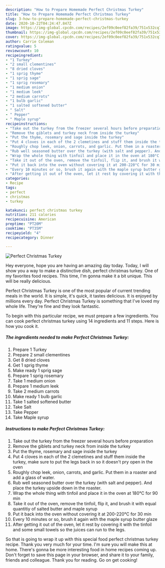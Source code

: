 ```yaml
---
description: "How to Prepare Homemade Perfect Christmas Turkey"
title: "How to Prepare Homemade Perfect Christmas Turkey"
slug: 3-how-to-prepare-homemade-perfect-christmas-turkey
date: 2020-10-22T04:24:47.847Z
image: https://img-global.cpcdn.com/recipes/2ef09c0eef82fa39/751x532cq70/perfect-christmas-turkey-recipe-main-photo.jpg
thumbnail: https://img-global.cpcdn.com/recipes/2ef09c0eef82fa39/751x532cq70/perfect-christmas-turkey-recipe-main-photo.jpg
cover: https://img-global.cpcdn.com/recipes/2ef09c0eef82fa39/751x532cq70/perfect-christmas-turkey-recipe-main-photo.jpg
author: Carrie Coleman
ratingvalue: 5
reviewcount: 10
recipeingredient:
- "1 Turkey"
- "2 small clementines"
- "8 dried cloves"
- "1 sprig thyme"
- "1 sprig sage"
- "1 sprig rosemary"
- "1 medium onion"
- "1 medium leek"
- "2 medium carrots"
- "1 bulb garlic"
- "1 salted softened butter"
- " Salt"
- " Pepper"
- " Maple syrup"
recipeinstructions:
- "Take out the turkey from the freezer several hours before preparation"
- "Remove the giblets and turkey neck from inside the turkey"
- "Put the thyme, rosemary and sage inside the turkey"
- "Put 4 cloves in each of the 2 clemetines and stuff them inside the turkey, make sure to put the legs back in so it doesn&#39;t pry open in the oven"
- "Roughly chop leek, onion, carrots, and garlic. Put them in a roaster and add a glass of water."
- "Rub well seasoned butter over the turkey (with salt and pepper). And place the turkey upside down in the roaster."
- "Wrap the whole thing with tinfoil and place it in the oven at 180°C for 90 min"
- "Take it out of the oven, remove the tinfoil, flip it, and brush it with equal quantitiy of salted butter and maple syrup"
- "Put it back into the oven without covering it at 200-220°C for 30 min"
- "Every 10 minutes or so, brush it again with the maple syrup butter glaze"
- "After getting it out of the oven, let it rest by covering it with the tinfoil and some small towels so the juices can run to the legs."
categories:
- Recipe
tags:
- perfect
- christmas
- turkey

katakunci: perfect christmas turkey 
nutrition: 211 calories
recipecuisine: American
preptime: "PT20M"
cooktime: "PT35M"
recipeyield: "4"
recipecategory: Dinner

---
```



![Perfect Christmas Turkey](https://img-global.cpcdn.com/recipes/2ef09c0eef82fa39/751x532cq70/perfect-christmas-turkey-recipe-main-photo.jpg)

Hey everyone, hope you are having an amazing day today. Today, I will show you a way to make a distinctive dish, perfect christmas turkey. One of my favorites food recipes. This time, I'm gonna make it a bit unique. This will be really delicious.



Perfect Christmas Turkey is one of the most popular of current trending meals in the world. It is simple, it's quick, it tastes delicious. It is enjoyed by millions every day. Perfect Christmas Turkey is something that I've loved my whole life. They're fine and they look fantastic.


To begin with this particular recipe, we must prepare a few ingredients. You can cook perfect christmas turkey using 14 ingredients and 11 steps. Here is how you cook it.

<!--inarticleads1-->

##### The ingredients needed to make Perfect Christmas Turkey:

1. Prepare 1 Turkey
1. Prepare 2 small clementines
1. Get 8 dried cloves
1. Get 1 sprig thyme
1. Make ready 1 sprig sage
1. Prepare 1 sprig rosemary
1. Take 1 medium onion
1. Prepare 1 medium leek
1. Take 2 medium carrots
1. Make ready 1 bulb garlic
1. Take 1 salted softened butter
1. Take  Salt
1. Take  Pepper
1. Take  Maple syrup




<!--inarticleads2-->

##### Instructions to make Perfect Christmas Turkey:

1. Take out the turkey from the freezer several hours before preparation
1. Remove the giblets and turkey neck from inside the turkey
1. Put the thyme, rosemary and sage inside the turkey
1. Put 4 cloves in each of the 2 clemetines and stuff them inside the turkey, make sure to put the legs back in so it doesn&#39;t pry open in the oven
1. Roughly chop leek, onion, carrots, and garlic. Put them in a roaster and add a glass of water.
1. Rub well seasoned butter over the turkey (with salt and pepper). And place the turkey upside down in the roaster.
1. Wrap the whole thing with tinfoil and place it in the oven at 180°C for 90 min
1. Take it out of the oven, remove the tinfoil, flip it, and brush it with equal quantitiy of salted butter and maple syrup
1. Put it back into the oven without covering it at 200-220°C for 30 min
1. Every 10 minutes or so, brush it again with the maple syrup butter glaze
1. After getting it out of the oven, let it rest by covering it with the tinfoil and some small towels so the juices can run to the legs.




So that is going to wrap it up with this special food perfect christmas turkey recipe. Thank you very much for your time. I'm sure you will make this at home. There's gonna be more interesting food in home recipes coming up. Don't forget to save this page in your browser, and share it to your family, friends and colleague. Thank you for reading. Go on get cooking!
